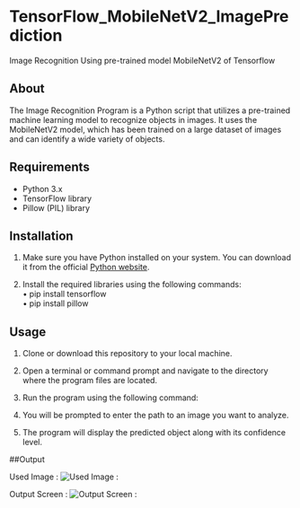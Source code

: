 # TensorFlow_MobileNetV2_ImagePrediction
Image Recognition Using pre-trained model MobileNetV2 of Tensorflow

## About

The Image Recognition Program is a Python script that utilizes a pre-trained machine learning model to recognize objects in images. It uses the MobileNetV2 model, which has been trained on a large dataset of images and can identify a wide variety of objects.

## Requirements

- Python 3.x
- TensorFlow library
- Pillow (PIL) library

## Installation

1. Make sure you have Python installed on your system. You can download it from the official [Python website](https://www.python.org/downloads/).

2. Install the required libraries using the following commands: <br />
    • pip install tensorflow <br />
    • pip install pillow

## Usage

1. Clone or download this repository to your local machine.

2. Open a terminal or command prompt and navigate to the directory where the program files are located.

3. Run the program using the following command:

4. You will be prompted to enter the path to an image you want to analyze.

5. The program will display the predicted object along with its confidence level.


##Output

Used Image :
![Used Image :](https://github.com/SumitBana/TensorFlow_MobileNetV2_ImagePrediction/assets/142825429/a18b45f1-1a32-4ea0-9576-08b7ad6afc0c)

Output Screen : 
![Output Screen :](https://github.com/SumitBana/TensorFlow_MobileNetV2_ImagePrediction/assets/142825429/1b9fb2e4-bab2-4926-9827-1693ac31d92e)


